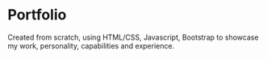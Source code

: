 # Portfolio
Created from scratch, using HTML/CSS, Javascript, Bootstrap to showcase my work, personality, capabilities and experience.
